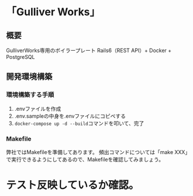 # 「Gulliver Works」
## 概要
GulliverWorks専用のボイラープレート
Rails6（REST API）+ Docker + PostgreSQL
    
## 開発環境構築
### 環境構築する手順
1. .envファイルを作成
2. .env.sampleの中身を.envファイルにコピペする
3. `docker-compose up -d --build`コマンドを叩いて、完了

### Makefile
弊社ではMakefileを準備してあります。
頻出コマンドについては「make XXX」で実行できるようにしてあるので、Makefileを確認してみましょう。

# テスト反映しているか確認。